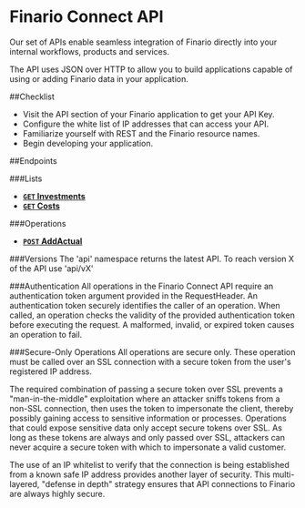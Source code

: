 Finario Connect API
===================
Our set of APIs enable seamless integration of Finario directly into your internal workflows, products and services.

The API uses JSON over HTTP to allow you to build applications capable of using or adding Finario data in your application.

##Checklist
* Visit the API section of your Finario application to get your API Key.
* Configure the white list of IP addresses that can access your API.
* Familiarize yourself with REST and the Finario resource names.
* Begin developing your application.

##Endpoints

###Lists
- **[<code>GET</code> Investments](https://github.com/finarioapp/connect/tree/master/documentation/endpoints/InvestmentsIndex.md)**
- **[<code>GET</code> Costs](https://github.com/finarioapp/connect/tree/master/documentation/endpoints/CostsIndex.md)**

###Operations
- **[<code>POST</code> AddActual](https://github.com/finarioapp/connect/tree/master/documentation/endpoints/AddActual.md)**


###Versions
The 'api' namespace returns the latest API. To reach version X of the API use 'api/vX'


###Authentication
All operations in the Finario Connect API require an authentication token argument provided in the RequestHeader.
An authentication token securely identifies the caller of an operation. When called, an operation checks the validity of
the provided authentication token before executing the request. A malformed, invalid, or expired token causes an
operation to fail.

###Secure-Only Operations
All operations are secure only. These operation must be called over an SSL
connection with a secure token from the user's registered IP address.

The required combination of passing a secure token over SSL prevents a "man-in-the-middle" 
exploitation where an attacker sniffs tokens from a non-SSL connection, then uses the token 
to impersonate the client, thereby possibly gaining access to sensitive information or 
processes. Operations that could expose sensitive data only accept secure tokens 
over SSL. As long as these tokens are always and only passed over SSL, attackers can 
never acquire a secure token with which to impersonate a valid customer.

The use of an IP whitelist to verify that the connection is being established from a known safe IP address provides another layer of security.  This multi-layered, "defense in depth" strategy ensures that API connections to Finario are always highly secure.

<script>
  (function(i,s,o,g,r,a,m){i['GoogleAnalyticsObject']=r;i[r]=i[r]||function(){
  (i[r].q=i[r].q||[]).push(arguments)},i[r].l=1*new Date();a=s.createElement(o),
  m=s.getElementsByTagName(o)[0];a.async=1;a.src=g;m.parentNode.insertBefore(a,m)
  })(window,document,'script','//www.google-analytics.com/analytics.js','ga');

  ga('create', 'UA-12231760-2', 'auto');
  ga('send', 'pageview');

</script>
